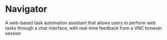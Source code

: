 # Navigator
A web-based task automation assistant that allows users to perform web tasks through a chat interface, with real-time feedback from a VNC browser session
